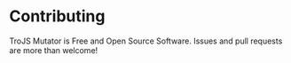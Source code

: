 # Contributing

TroJS Mutator is Free and Open Source Software. Issues and pull requests are more than welcome!
